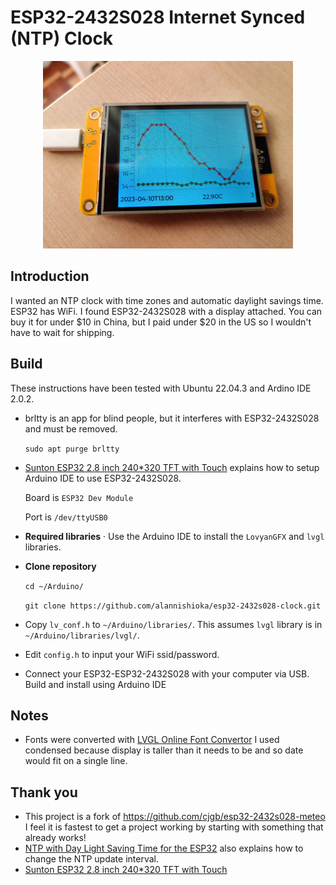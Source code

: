 # ESP32-2432S028 Internet Synced (NTP) Clock

<p align="center">
  <img src="./img/image.jpg" width="400"/>
</p>

## Introduction

I wanted an NTP clock with time zones and automatic daylight savings time.  ESP32 has WiFi.  I found ESP32-2432S028 with a display attached.  You can buy it for under $10 in China, but I paid under $20 in the US so I wouldn't have to wait for shipping.

## Build

These instructions have been tested with Ubuntu 22.04.3 and Ardino IDE 2.0.2.

- brltty is an app for blind people, but it interferes with ESP32-2432S028 and must be removed.

    `sudo apt purge brltty`

- [Sunton ESP32 2.8 inch 240*320 TFT with Touch](https://wiki.makerfabs.com/Sunton_ESP32_2.8_inch_240x320_TFT_with_Touch.html) explains how to setup Arduino IDE to use ESP32-2432S028.

    Board is `ESP32 Dev Module`

    Port is `/dev/ttyUSB0`

- **Required libraries** · Use the Arduino IDE to install the `LovyanGFX` and `lvgl` libraries.
- **Clone repository**

    `cd ~/Arduino/`

    `git clone https://github.com/alannishioka/esp32-2432s028-clock.git`

- Copy `lv_conf.h` to `~/Arduino/libraries/`. This assumes `lvgl` library is in `~/Arduino/libraries/lvgl/`.
- Edit `config.h` to input your WiFi ssid/password.

- Connect your ESP32-ESP32-2432S028 with your computer via USB.
Build and install using Arduino IDE

## Notes

- Fonts were converted with [LVGL Online Font Convertor](https://lvgl.io/tools/fontconverter)
I used condensed because display is taller than it needs to be and so date would fit on a single line.

## Thank you

- This project is a fork of https://github.com/cjgb/esp32-2432s028-meteo
I feel it is fastest to get a project working by starting with something that already works!
- [NTP with Day Light Saving Time for the ESP32](https://werner.rothschopf.net/microcontroller/202103_arduino_esp32_ntp_en.htm) also explains how to change the NTP update interval.
- [Sunton ESP32 2.8 inch 240*320 TFT with Touch](https://wiki.makerfabs.com/Sunton_ESP32_2.8_inch_240x320_TFT_with_Touch.html)

